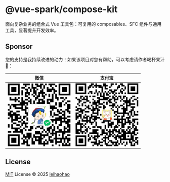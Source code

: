 # @vue-spark/compose-kit

面向复杂业务的组合式 Vue 工具包：可复用的 composables、SFC 组件与通用工具，显著提升开发效率。

## Sponsor

您的支持是我持续改进的动力！如果该项目对您有帮助，可以考虑请作者喝杯果汁🍹：

| 微信                                    | 支付宝                                   |
| --------------------------------------- | ---------------------------------------- |
| <img src="./public/wx.png" width="200"> | <img src="./public/zfb.png" width="200"> |

## License

[MIT](./LICENSE) License © 2025 [leihaohao](https://github.com/l246804)
